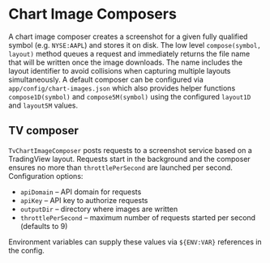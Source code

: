 # Chart Image Composers

A chart image composer creates a screenshot for a given fully qualified symbol
(e.g. `NYSE:AAPL`) and stores it on disk. The low level
`compose(symbol, layout)` method queues a request and immediately returns the
file name that will be written once the image downloads. The name includes the
layout identifier to avoid collisions when capturing multiple layouts
simultaneously. A default composer can be configured via
`app/config/chart-images.json` which also provides helper functions
`compose1D(symbol)` and `compose5M(symbol)` using the configured `layout1D` and
`layout5M` values.

## TV composer

`TvChartImageComposer` posts requests to a screenshot service based on a
TradingView layout. Requests start in the background and the composer ensures
no more than `throttlePerSecond` are launched per second. Configuration options:

- `apiDomain` – API domain for requests
- `apiKey` – API key to authorize requests
- `outputDir` – directory where images are written
- `throttlePerSecond` – maximum number of requests started per second (defaults to 9)

Environment variables can supply these values via `${ENV:VAR}` references in the
config.
